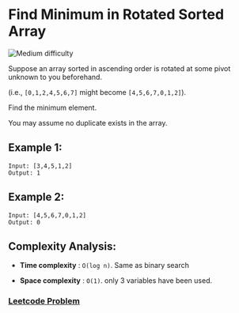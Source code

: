 # Find Minimum in Rotated Sorted Array

![Medium difficulty](https://img.shields.io/badge/difficulty-medium-yellow)

Suppose an array sorted in ascending order is rotated at some pivot unknown to you beforehand.

(i.e., `[0,1,2,4,5,6,7]` might become `[4,5,6,7,0,1,2]`).

Find the minimum element.

You may assume no duplicate exists in the array.

## Example 1:

```
Input: [3,4,5,1,2]
Output: 1
```

## Example 2:

```
Input: [4,5,6,7,0,1,2]
Output: 0
```

## Complexity Analysis:

- **Time complexity** : `O(log n)`. Same as binary search

- **Space complexity** : `O(1)`. only 3 variables have been used.

### [Leetcode Problem](https://leetcode.com/problems/find-minimum-in-rotated-sorted-array)
